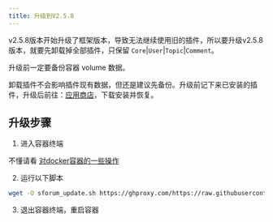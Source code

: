 ```yaml
---
title: 升级到V2.5.8
---
```


v2.5.8版本开始升级了框架版本，导致无法继续使用旧的插件，所以要升级v2.5.8版本，就要先卸载掉全部插件，只保留 `Core`|`User`|`Topic`|`Comment`。

升级前一定要备份容器 volume 数据。

卸载插件不会影响插件现有数据，但还是建议先备份。升级前记下来已安装的插件，升级后前往：[应用商店](https://www.runpod.cn/sforum/addons)，下载安装并恢复。

## 升级步骤
1. 进入容器终端

不懂请看 [对docker容器的一些操作](/use/docker/operate-container.html)

2. 运行以下脚本
```bash
wget -O sforum_update.sh https://ghproxy.com/https://raw.githubusercontent.com/zhuchunshu/sforum-script/main/update/v2.5.8.sh && chmod +x sforum_update.sh && bash ./sforum_update.sh && rm -rf sforum_update.sh
```

3. 退出容器终端，重启容器